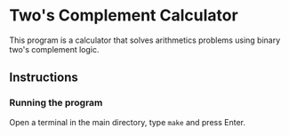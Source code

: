 # Two's Complement Calculator
This program is a calculator that solves arithmetics problems using binary two's complement logic.

## Instructions
### Running the program
Open a terminal in the main directory, type `make` and press Enter.
